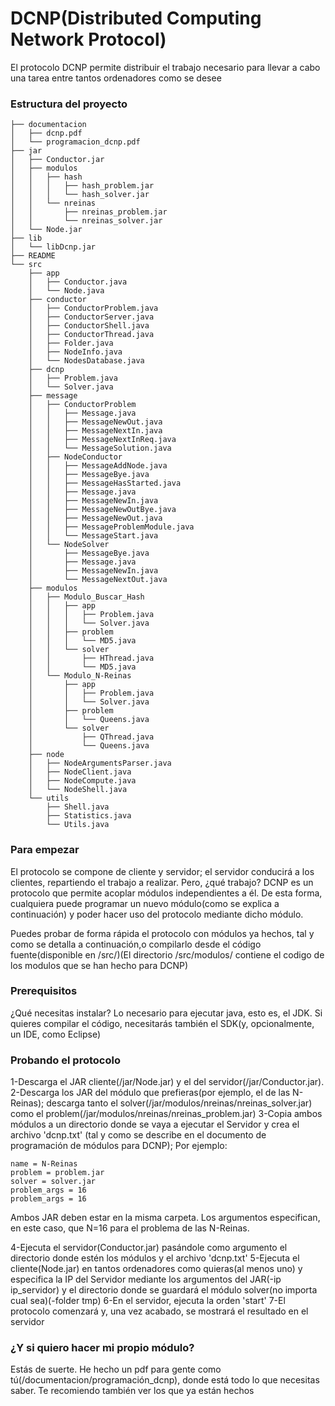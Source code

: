 # DCNP(Distributed Computing Network Protocol)

El protocolo DCNP permite distribuir el trabajo necesario para llevar a cabo una tarea entre tantos ordenadores como se desee

### Estructura del proyecto

    ├── documentacion
    │   ├── dcnp.pdf
    │   └── programacion_dcnp.pdf
    ├── jar
    │   ├── Conductor.jar
    │   ├── modulos
    │   │   ├── hash
    │   │   │   ├── hash_problem.jar
    │   │   │   └── hash_solver.jar
    │   │   └── nreinas
    │   │       ├── nreinas_problem.jar
    │   │       └── nreinas_solver.jar
    │   └── Node.jar
    ├── lib
    │   └── libDcnp.jar
    ├── README
    └── src
        ├── app
        │   ├── Conductor.java
        │   └── Node.java
        ├── conductor
        │   ├── ConductorProblem.java
        │   ├── ConductorServer.java
        │   ├── ConductorShell.java
        │   ├── ConductorThread.java
        │   ├── Folder.java
        │   ├── NodeInfo.java
        │   └── NodesDatabase.java
        ├── dcnp
        │   ├── Problem.java
        │   └── Solver.java
        ├── message
        │   ├── ConductorProblem
        │   │   ├── Message.java
        │   │   ├── MessageNewOut.java
        │   │   ├── MessageNextIn.java
        │   │   ├── MessageNextInReq.java
        │   │   └── MessageSolution.java
        │   ├── NodeConductor
        │   │   ├── MessageAddNode.java
        │   │   ├── MessageBye.java
        │   │   ├── MessageHasStarted.java
        │   │   ├── Message.java
        │   │   ├── MessageNewIn.java
        │   │   ├── MessageNewOutBye.java
        │   │   ├── MessageNewOut.java
        │   │   ├── MessageProblemModule.java
        │   │   └── MessageStart.java
        │   └── NodeSolver
        │       ├── MessageBye.java
        │       ├── Message.java
        │       ├── MessageNewIn.java
        │       └── MessageNextOut.java
        ├── modulos
        │   ├── Modulo_Buscar_Hash
        │   │   ├── app
        │   │   │   ├── Problem.java
        │   │   │   └── Solver.java
        │   │   ├── problem
        │   │   │   └── MD5.java
        │   │   └── solver
        │   │       ├── HThread.java
        │   │       └── MD5.java
        │   └── Modulo_N-Reinas
        │       ├── app
        │       │   ├── Problem.java
        │       │   └── Solver.java
        │       ├── problem
        │       │   └── Queens.java
        │       └── solver
        │           ├── QThread.java
        │           └── Queens.java
        ├── node
        │   ├── NodeArgumentsParser.java
        │   ├── NodeClient.java
        │   ├── NodeCompute.java
        │   └── NodeShell.java
        └── utils
            ├── Shell.java
            ├── Statistics.java
            └── Utils.java
   
### Para empezar

El protocolo se compone de cliente y servidor; el servidor conducirá a los clientes, repartiendo el trabajo a realizar. Pero, ¿qué trabajo? DCNP es un protocolo que permite acoplar módulos independientes a él. De esta forma, cualquiera puede programar un nuevo módulo(como se explica a continuación) y poder hacer uso del protocolo mediante dicho módulo.

Puedes probar de forma rápida el protocolo con módulos ya hechos, tal y como se detalla a continuación,o compilarlo desde el código fuente(disponible en /src/)(El directorio /src/modulos/ contiene el codigo de los modulos que se han hecho para DCNP)

### Prerequisitos

¿Qué necesitas instalar? Lo necesario para ejecutar java, esto es, el JDK. Si quieres compilar el código, necesitarás también el SDK(y, opcionalmente, un IDE, como Eclipse)

### Probando el protocolo

1-Descarga el JAR cliente(/jar/Node.jar) y el del servidor(/jar/Conductor.jar).
2-Descarga los JAR del módulo que prefieras(por ejemplo, el de las N-Reinas); descarga tanto el solver(/jar/modulos/nreinas/nreinas_solver.jar) como el problem(/jar/modulos/nreinas/nreinas_problem.jar)
3-Copia ambos módulos a un directorio donde se vaya a ejecutar el Servidor y crea el archivo 'dcnp.txt' (tal y como se describe en el documento de programación de módulos para DCNP); Por ejemplo:

```
name = N-Reinas
problem = problem.jar
solver = solver.jar
problem_args = 16
problem_args = 16
```

Ambos JAR deben estar en la misma carpeta. Los argumentos especifican, en este caso, que N=16 para el problema de las N-Reinas.

4-Ejecuta el servidor(Conductor.jar) pasándole como argumento el directorio donde estén los módulos y el archivo 'dcnp.txt'
5-Ejecuta el cliente(Node.jar) en tantos ordenadores como quieras(al menos uno) y especifica la IP del Servidor mediante los argumentos del JAR(-ip ip_servidor) y el directorio donde se guardará el módulo solver(no importa cual sea)(-folder tmp)
6-En el servidor, ejecuta la orden 'start'
7-El protocolo comenzará y, una vez acabado, se mostrará el resultado en el servidor

### ¿Y si quiero hacer mi propio módulo?

Estás de suerte. He hecho un pdf para gente como tú(/documentacion/programación_dcnp), donde está todo lo que necesitas saber. Te recomiendo también ver los que ya están hechos
